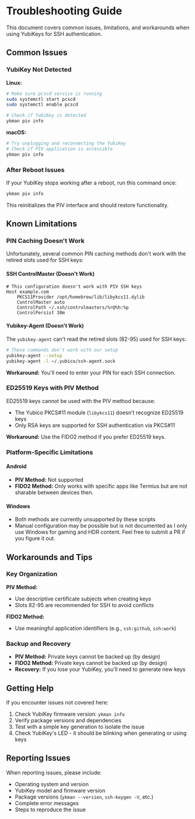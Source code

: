 # Troubleshooting Guide

This document covers common issues, limitations, and workarounds when using YubiKeys for SSH authentication.

## Common Issues

### YubiKey Not Detected

**Linux:**
```bash
# Make sure pcscd service is running
sudo systemctl start pcscd
sudo systemctl enable pcscd

# Check if YubiKey is detected
ykman piv info
```

**macOS:**
```bash
# Try unplugging and reconnecting the YubiKey
# Check if PIV application is accessible
ykman piv info
```

### After Reboot Issues

If your YubiKey stops working after a reboot, run this command once:

```bash
ykman piv info
```

This reinitializes the PIV interface and should restore functionality.

## Known Limitations

### PIN Caching Doesn't Work

Unfortunately, several common PIN caching methods don't work with the retired slots used for SSH keys:

#### SSH ControlMaster (Doesn't Work)

```ssh
# This configuration doesn't work with PIV SSH keys
Host example.com
    PKCS11Provider /opt/homebrew/lib/libykcs11.dylib
    ControlMaster auto
    ControlPath ~/.ssh/controlmasters/%r@%h:%p
    ControlPersist 30m
```

#### Yubikey-Agent (Doesn't Work)

The `yubikey-agent` can't read the retired slots (82-95) used for SSH keys:

```bash
# These commands don't work with our setup
yubikey-agent --setup
yubikey-agent -l ~/.yubico/ssh-agent.sock
```

**Workaround:** You'll need to enter your PIN for each SSH connection.

### ED25519 Keys with PIV Method

ED25519 keys cannot be used with the PIV method because:
- The Yubico PKCS#11 module (`libykcs11`) doesn't recognize ED25519 keys
- Only RSA keys are supported for SSH authentication via PKCS#11

**Workaround:** Use the FIDO2 method if you prefer ED25519 keys.

### Platform-Specific Limitations

#### Android
- **PIV Method:** Not supported
- **FIDO2 Method:** Only works with specific apps like Termius but are not sharable between devices then.

#### Windows
- Both methods are currently unsupported by these scripts
- Manual configuration may be possible but is not documented as I only use Windows for gaming and HDR content. Feel free to submit a PR if you figure it out.

## Workarounds and Tips

### Key Organization

**PIV Method:**
- Use descriptive certificate subjects when creating keys
- Slots 82-95 are recommended for SSH to avoid conflicts

**FIDO2 Method:**
- Use meaningful application identifiers (e.g., `ssh:github`, `ssh:work`)

### Backup and Recovery

- **PIV Method:** Private keys cannot be backed up (by design)
- **FIDO2 Method:** Private keys cannot be backed up (by design)
- **Recovery:** If you lose your YubiKey, you'll need to generate new keys

## Getting Help

If you encounter issues not covered here:

1. Check YubiKey firmware version: `ykman info`
2. Verify package versions and dependencies
3. Test with a simple key generation to isolate the issue
4. Check YubiKey's LED - it should be blinking when generating or using keys 

## Reporting Issues

When reporting issues, please include:
- Operating system and version
- YubiKey model and firmware version
- Package versions (`ykman --version`, `ssh-keygen -V`, etc.)
- Complete error messages
- Steps to reproduce the issue
